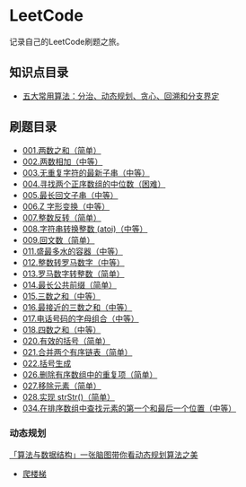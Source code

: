# LeetCode
记录自己的LeetCode刷题之旅。

## 知识点目录

-   [五大常用算法：分治、动态规划、贪心、回溯和分支界定](https://blog.csdn.net/u011956147/article/details/68066304)


## 刷题目录

-   [001.两数之和（简单）](https://github.com/xxcr/LeetCode/blob/master/code/1.%20%E4%B8%A4%E6%95%B0%E4%B9%8B%E5%92%8C.md)
-   [002.两数相加（中等）](https://github.com/xxcr/LeetCode/blob/master/code/2.%20%E4%B8%A4%E6%95%B0%E7%9B%B8%E5%8A%A0.md)
-   [003.无重复字符的最新子串（中等）](https://github.com/xxcr/LeetCode/blob/master/code/3.%E6%97%A0%E9%87%8D%E5%A4%8D%E5%AD%97%E7%AC%A6%E7%9A%84%E6%9C%80%E9%95%BF%E5%AD%90%E4%B8%B2.md)
-   [004.寻找两个正序数组的中位数（困难）](https://github.com/xxcr/LeetCode/blob/master/code/4.%20%E5%AF%BB%E6%89%BE%E4%B8%A4%E4%B8%AA%E6%AD%A3%E5%BA%8F%E6%95%B0%E7%BB%84%E7%9A%84%E4%B8%AD%E4%BD%8D%E6%95%B0%20.md)
-   [005.最长回文子串（中等）](https://github.com/xxcr/LeetCode/blob/master/code/5.%20%E6%9C%80%E9%95%BF%E5%9B%9E%E6%96%87%E5%AD%90%E4%B8%B2.md)
-   [006.Z 字形变换（中等）](https://github.com/xxcr/LeetCode/blob/master/code/5.%20%E6%9C%80%E9%95%BF%E5%9B%9E%E6%96%87%E5%AD%90%E4%B8%B2.md)
-   [007.整数反转（简单）](https://github.com/xxcr/LeetCode/blob/master/code/7.%20%E6%95%B4%E6%95%B0%E5%8F%8D%E8%BD%AC.md)
-   [008.字符串转换整数 (atoi)（中等）](https://github.com/xxcr/LeetCode/blob/master/code/8.%20%E5%AD%97%E7%AC%A6%E4%B8%B2%E8%BD%AC%E6%8D%A2%E6%95%B4%E6%95%B0%20(atoi).md)
-   [009.回文数（简单）](https://github.com/xxcr/LeetCode/blob/master/code/9.%20%E5%9B%9E%E6%96%87%E6%95%B0.md)
-   [011.盛最多水的容器（中等）](https://github.com/xxcr/LeetCode/blob/master/code/11.%20%E7%9B%9B%E6%9C%80%E5%A4%9A%E6%B0%B4%E7%9A%84%E5%AE%B9%E5%99%A8.md)
-   [012.整数转罗马数字（中等）](https://github.com/xxcr/LeetCode/blob/master/code/12.%20%E6%95%B4%E6%95%B0%E8%BD%AC%E7%BD%97%E9%A9%AC%E6%95%B0%E5%AD%97.md)
-   [013.罗马数字转整数（简单）](https://github.com/xxcr/LeetCode/blob/master/code/13.%20%E7%BD%97%E9%A9%AC%E6%95%B0%E5%AD%97%E8%BD%AC%E6%95%B4%E6%95%B0.md)
-   [014.最长公共前缀（简单）](https://github.com/xxcr/LeetCode/blob/master/code/14.%20%E6%9C%80%E9%95%BF%E5%85%AC%E5%85%B1%E5%89%8D%E7%BC%80.md)
-   [015.三数之和（中等）](https://github.com/xxcr/LeetCode/blob/master/code/15.%20%E4%B8%89%E6%95%B0%E4%B9%8B%E5%92%8C.md)
-   [016.最接近的三数之和（中等）](https://github.com/xxcr/LeetCode/blob/master/code/16.%20%E6%9C%80%E6%8E%A5%E8%BF%91%E7%9A%84%E4%B8%89%E6%95%B0%E4%B9%8B%E5%92%8C.md)
-   [017.电话号码的字母组合（中等）](https://github.com/xxcr/LeetCode/blob/master/code/17.%20%E7%94%B5%E8%AF%9D%E5%8F%B7%E7%A0%81%E7%9A%84%E5%AD%97%E6%AF%8D%E7%BB%84%E5%90%88.md)
-   [018.四数之和（中等）](https://github.com/xxcr/LeetCode/blob/master/code/18.%20%E5%9B%9B%E6%95%B0%E4%B9%8B%E5%92%8C.md)
-   [020.有效的括号（简单）](https://github.com/xxcr/LeetCode/blob/master/code/20.%20%E6%9C%89%E6%95%88%E7%9A%84%E6%8B%AC%E5%8F%B7.md)
-   [021.合并两个有序链表（简单）](https://github.com/xxcr/LeetCode/blob/master/code/21.%20%E5%90%88%E5%B9%B6%E4%B8%A4%E4%B8%AA%E6%9C%89%E5%BA%8F%E9%93%BE%E8%A1%A8.md)
-   [022.括号生成](https://github.com/xxcr/LeetCode/blob/master/code/22.%20%E6%8B%AC%E5%8F%B7%E7%94%9F%E6%88%90.md)
-   [026.删除有序数组中的重复项（简单）](https://github.com/xxcr/LeetCode/blob/master/code/26.%20%E5%88%A0%E9%99%A4%E6%9C%89%E5%BA%8F%E6%95%B0%E7%BB%84%E4%B8%AD%E7%9A%84%E9%87%8D%E5%A4%8D%E9%A1%B9.md)
-   [027.移除元素（简单）](https://github.com/xxcr/LeetCode/blob/master/code/27.%20%E7%A7%BB%E9%99%A4%E5%85%83%E7%B4%A0.md)
-   [028.实现 strStr()（简单）](https://github.com/xxcr/LeetCode/blob/master/code/28.%20%E5%AE%9E%E7%8E%B0%20strStr().md)
-   [034.在排序数组中查找元素的第一个和最后一个位置（中等）](https://github.com/xxcr/LeetCode/blob/master/code/34.%20%E5%9C%A8%E6%8E%92%E5%BA%8F%E6%95%B0%E7%BB%84%E4%B8%AD%E6%9F%A5%E6%89%BE%E5%85%83%E7%B4%A0%E7%9A%84%E7%AC%AC%E4%B8%80%E4%B8%AA%E5%92%8C%E6%9C%80%E5%90%8E%E4%B8%80%E4%B8%AA%E4%BD%8D%E7%BD%AE.md)



### 动态规划

[「算法与数据结构」一张脑图带你看动态规划算法之美](https://juejin.cn/post/6872115031501340679#heading-17)

- [爬楼梯](https://juejin.cn/post/6872115031501340679#heading-10)
